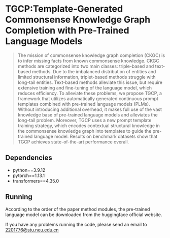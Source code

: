 # TGCP:Template-Generated Commonsense Knowledge Graph Completion with Pre-Trained Language Models

> The mission of commonsense knowledge graph completion (CKGC) is to infer missing facts from known commonsense knowledge. CKGC methods are categorized into two main classes: triple-based and text-based methods. Due to the imbalanced distribution of entities and limited structural information, triplet-based methods struggle with long-tail entities. Text-based methods alleviate this issue, but require extensive training and fine-tuning of the language model, which reduces efficiency. To alleviate these problems, we propose TGCP, a framework that utilizes automatically generated continuous prompt templates combined with pre-trained language models (PLMs). Without introducing additional overhead, it makes full use of the vast knowledge base of pre-trained language models and alleviates the long-tail problem. Moreover, TGCP uses a new prompt template training strategy, which encodes contextual structural knowledge in the commonsense knowledge graph into templates to guide the pre-trained language model. Results on benchmark datasets show that TGCP achieves state-of-the-art performance overall.

## Dependencies

- python==3.9.12
- pytorch==1.13.1
- transformers==4.35.0


## Running
According to the order of the paper method modules, the pre-trained language model can be downloaded from the huggingface official website.

If you have any problems running the code, please send an email to 2201776@stu.neu.edu.cn

